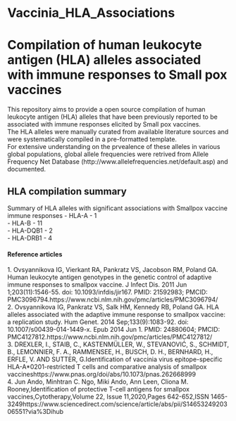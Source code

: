 # Vaccinia_HLA_Associations

<h1> Compilation of human leukocyte antigen (HLA) alleles associated with immune responses to Small pox vaccines </h1>
This repository aims to provide a open source compilation of human leukocyte antigen (HLA) alleles that have been previously reported to be associated with immune responses elicited by Small pox vaccines. <br/>
The HLA alleles were manually curated from available literature sources and were systematically compiled in a pre-formatted template. <br/>
For extensive understanding on the prvealence of these alleles in various global populations, global allele frequencies were retrived from Allele Frequency Net Database (http://www.allelefrequencies.net/default.asp) and documented.

<h2> HLA compilation summary </h2>
Summary of HLA alleles with significant associations with Smallpox vaccine immune responses 
- HLA-A - 1 <br/>
- HLA-B - 11 <br/>
- HLA-DQB1 - 2 <br/>
- HLA-DRB1 - 4 <br/>

<h4> Reference articles </h4> 
1. Ovsyannikova IG, Vierkant RA, Pankratz VS, Jacobson RM, Poland GA. Human leukocyte antigen genotypes in the genetic control of adaptive immune responses to smallpox vaccine. J Infect Dis. 2011 Jun 1;203(11):1546-55. doi: 10.1093/infdis/jir167. PMID: 21592983; PMCID: PMC3096794.https://www.ncbi.nlm.nih.gov/pmc/articles/PMC3096794/ <br/>
2. Ovsyannikova IG, Pankratz VS, Salk HM, Kennedy RB, Poland GA. HLA alleles associated with the adaptive immune response to smallpox vaccine: a replication study. Hum Genet. 2014 Sep;133(9):1083-92. doi: 10.1007/s00439-014-1449-x. Epub 2014 Jun 1. PMID: 24880604; PMCID: PMC4127812.https://www.ncbi.nlm.nih.gov/pmc/articles/PMC4127812/ <br/>
3. DREXLER, I., STAIB, C., KASTENMÜLLER, W., STEVANOVIĆ, S., SCHMIDT, B., LEMONNIER, F. A., RAMMENSEE, H., BUSCH, D. H., BERNHARD, H., ERFLE, V. AND SUTTER, G.Identification of vaccinia virus epitope-specific HLA-A*0201-restricted T cells and comparative analysis of smallpox vaccineshttps://www.pnas.org/doi/abs/10.1073/pnas.262668999 <br/>
4. Jun Ando, Minhtran C. Ngo, Miki Ando, Ann Leen, Cliona M. Rooney,Identification of protective T-cell antigens for smallpox vaccines,Cytotherapy,Volume 22, Issue 11,2020,Pages 642-652,ISSN 1465-3249https://www.sciencedirect.com/science/article/abs/pii/S1465324920306551?via%3Dihub <br/>
